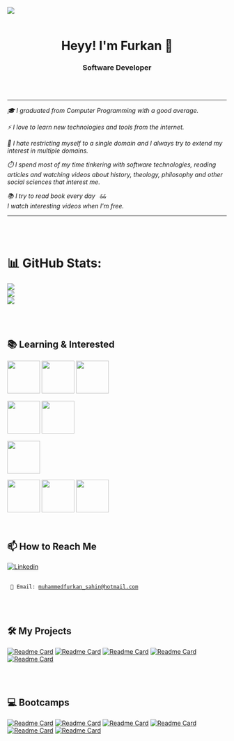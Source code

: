 ![](https://komarev.com/ghpvc/?username=FurkanSahin)  
<br>



<h1 align="center"> Heyy! I'm Furkan 👋</h1> 

<h3 align="center">Software Developer</h3> <br> <br>

---

 _<p> 🎓 I graduated from Computer Programming with a good average.</p>_
 _<p> ⚡ I love to learn new technologies and tools from the internet. </p>_
 _<p> 👐 I hate restricting myself to a single domain and I always try to extend my interest in multiple domains.</p>_
_<p> ⏱️ I spend most of my time tinkering with software technologies, reading articles and watching videos about history, theology, philosophy and other social sciences that interest me. </p>_
 _<p> 📚 I try to read book every day <code>  &&  </code> I watch interesting videos when I'm free. </p>_

---
<br> <br>



# 📊 GitHub Stats:
![](https://github-readme-stats-sigma-five.vercel.app/api?username=furkansahin2&theme=highcontrast&hide_border=false&include_all_commits=false&count_private=false)<br/>
![](https://github-readme-streak-stats.herokuapp.com/?user=furkansahin2&theme=highcontrast&hide_border=false)<br/>
![](https://github-readme-stats-sigma-five.vercel.app/api/top-langs/?username=furkansahin2&theme=highcontrast&hide_border=false&include_all_commits=false&count_private=false&layout=compact)


<br> <br>

  
## 📚 Learning & Interested
  
<code><img height="75" src="https://user-images.githubusercontent.com/68972718/217532801-0c75594a-96d3-441d-b780-eb5cde2823bb.png"></code> 
<code><img height="75" src="https://github.com/FurkanSahin2/FurkanSahin2/assets/68972718/a331bf55-63bd-4654-ae65-61386fd95de7"></code>
<code><img height="75" src="https://seeklogo.com/images/M/microsoft-sql-server-logo-96AF49E2B3-seeklogo.com.png"></code>



<code><img height="75" src="https://user-images.githubusercontent.com/68972718/217535252-6f2a4c17-1a58-4825-bb6c-797c907e5850.png"></code>
<code><img height="75" src="https://user-images.githubusercontent.com/68972718/217533271-b646b141-ee6c-43f3-9f93-1011c670e79d.png"></code>


<code><img height="75" src="https://www.vectorlogo.zone/logos/java/java-ar21.svg"></code>

<code><img height="75" src="https://www.vectorlogo.zone/logos/w3_html5/w3_html5-ar21.svg"></code>
<code><img height="75" src="https://www.vectorlogo.zone/logos/w3_css/w3_css-official.svg"></code>
<code><img height="75" src="https://seeklogo.com/images/A/angular-logo-6EB930C68B-seeklogo.com.png"></code>


<br>
<!--
## 📚 My Social Accounts

[![Github Badge](https://img.shields.io/badge/-Github-000?style=quare&labelColor=000&logo=Github&logoColor=white&link=link)](https://github.com/FurkanSahin2/)
[![Instagram Badge](https://img.shields.io/badge/-Instagram-C13584?style=flat-quare&labelColor=C13584&logo=instagram&logoColor=white&link=link)](https://www.instagram.com/) 
[![Facebook Badge](https://img.shields.io/badge/-Facebook-757575?style=flat-quare&labelColor=75755&logo=Facebook&logoColor=dark&link=link)](https://www.facebook.com/)
[![Twitter Badge](https://img.shields.io/twitter/url?label=Furkan%20%C5%9Eahin&url=)](https://twitter.com/)
 
<br>
-->  


## 📫 How to Reach Me

<a href="https://www.linkedin.com/in/furkan-%C5%9Fahin1/">
  <img alt="Linkedin" src="https://img.shields.io/badge/linkedin-0077B5?logo=linkedin&logoColor=white&style=for-the-badge"/>
</a> 
<br> <br>

<code> 📧 Email: muhammedfurkan_sahin@hotmail.com </code>
<br>
<br>
<br>
## 🛠️ My Projects
  
[![Readme Card](https://github-readme-stats-sigma-five.vercel.app/api/pin/?username=FurkanSahin2&repo=ApiTestDemo&theme=highcontrast)](https://github.com/FurkanSahin2/ApiTestDemo)
[![Readme Card](https://github-readme-stats-sigma-five.vercel.app/api/pin/?username=FurkanSahin2&repo=ApiTestDemo_Node.js&theme=highcontrast)](https://github.com/FurkanSahin2/ApiTestDemo_Node.js)
[![Readme Card](https://github-readme-stats-sigma-five.vercel.app/api/pin/?username=FurkanSahin2&repo=CarRentalProject&theme=highcontrast)](https://github.com/FurkanSahin2/CarRentalProject)
[![Readme Card](https://github-readme-stats-sigma-five.vercel.app/api/pin/?username=FurkanSahin2&repo=CarRentalProject-Frontend&theme=highcontrast)](https://github.com/FurkanSahin2/CarRentalProject-Frontend)
[![Readme Card](https://github-readme-stats-sigma-five.vercel.app/api/pin/?username=FurkanSahin2&repo=ConsoleAppWork&theme=highcontrast)](https://github.com/FurkanSahin2/ConsoleAppWork)

<br>
<br>

## 💻 Bootcamps

[![Readme Card](https://github-readme-stats-sigma-five.vercel.app/api/pin/?username=FurkanSahin2&repo=FinalProject&theme=highcontrast)](https://github.com/FurkanSahin2/FinalProject)
[![Readme Card](https://github-readme-stats-sigma-five.vercel.app/api/pin/?username=FurkanSahin2&repo=FinalProject-Frontend&theme=highcontrast)](https://github.com/FurkanSahin2/FinalProject-Frontend)
[![Readme Card](https://github-readme-stats-sigma-five.vercel.app/api/pin/?username=FurkanSahin2&repo=Web_Development_Training&theme=highcontrast)](https://github.com/FurkanSahin2/Web_Gelistirme_Egitimi)
[![Readme Card](https://github-readme-stats-sigma-five.vercel.app/api/pin/?username=FurkanSahin2&repo=Java_Bootcamp&theme=highcontrast)](https://github.com/FurkanSahin2/Java_Bootcamp)
[![Readme Card](https://github-readme-stats-sigma-five.vercel.app/api/pin/?username=FurkanSahin2&repo=C_Lessons&theme=highcontrast)](https://github.com/FurkanSahin2/C_Lessons)
[![Readme Card](https://github-readme-stats-sigma-five.vercel.app/api/pin/?username=FurkanSahin2&repo=Kamp_Intro&theme=highcontrast)](https://github.com/FurkanSahin2/Kamp_Intro)

